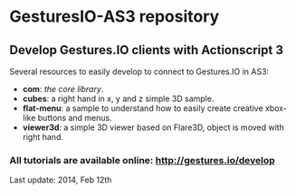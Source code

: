 # GesturesIO-AS3 repository
## Develop Gestures.IO clients with Actionscript 3

Several resources to easily develop to connect to Gestures.IO in AS3:

* __com__: _the core library_.
* __cubes__: a right hand in x, y and z simple 3D sample.
* __flat-menu__: a sample to understand how to easily create creative xbox-like buttons and menus.
* __viewer3d__: a simple 3D viewer based on Flare3D, object is moved with right hand.
 

### All tutorials are available online: http://gestures.io/develop

Last update: 2014, Feb 12th
